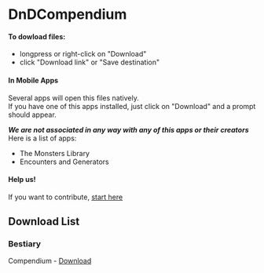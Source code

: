 # DnDCompendium

#### To dowload files: 
  - longpress or right-click on "Download"
  - click "Download link" or "Save destination"
#### In Mobile Apps
Several apps will open this files natively.<br/> If you have one of this apps installed, just click on "Download" and a prompt should appear.

***We are not associated in any way with any of this apps or their creators***<br/>
Here is a list of apps:
 - The Monsters Library
 - Encounters and Generators

#### Help us!
If you want to contribute, [start here](CONTRIBUTE.md)

## Download List
### Bestiary
Compendium - [Download](Bestiary/Official/monstersCompendium.json?raw=true)
